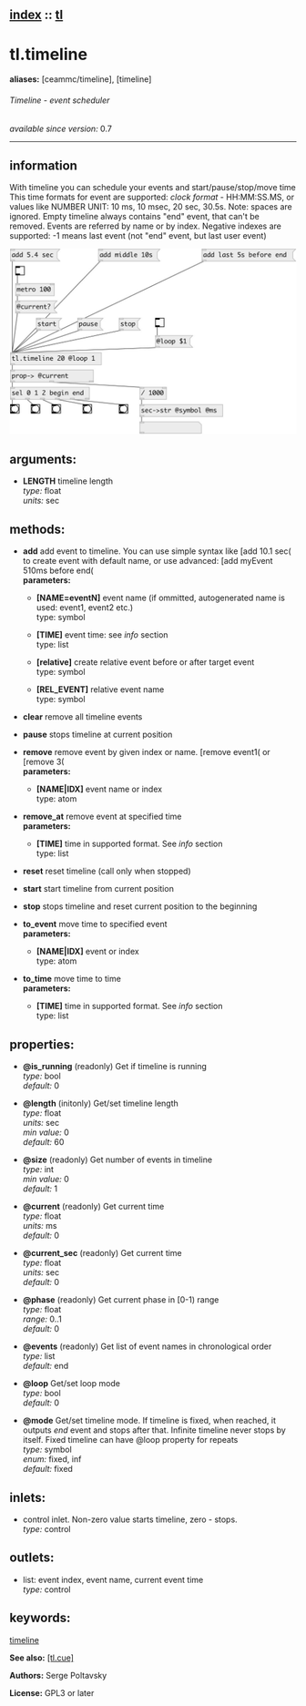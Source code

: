 [index](index.html) :: [tl](category_tl.html)
---

# tl.timeline
**aliases:** [ceammc/timeline], [timeline]


###### Timeline - event scheduler

*available since version:* 0.7

---


## information
With timeline you can schedule your events and start/pause/stop/move time This time formats for event are supported: *clock format* - HH:MM:SS.MS, or values like NUMBER UNIT: 10 ms, 10 msec, 20 sec, 30.5s. Note: spaces are ignored. Empty timeline always contains &#34;end&#34; event, that can&#39;t be removed. Events are referred by name or by index. Negative indexes are supported: -1 means last event (not &#34;end&#34; event, but last user event)


[![example](../examples/img/tl.timeline.jpg)](../examples/pd/tl.timeline.pd)



## arguments:

* **LENGTH**
timeline length<br>
_type:_ float<br>
_units:_ sec<br>



## methods:

* **add**
add event to timeline. You can use simple syntax like [add 10.1 sec( to create
event with default name, or use advanced: [add myEvent 510ms before end(<br>
  __parameters:__
  - **[NAME=eventN]** event name (if ommitted, autogenerated name is used: event1, event2 etc.)<br>
    type: symbol <br>

  - **[TIME]** event time: see *info* section<br>
    type: list <br>

  - **[relative]** create relative event before or after target event<br>
    type: symbol <br>

  - **[REL_EVENT]** relative event name<br>
    type: symbol <br>

* **clear**
remove all timeline events<br>

* **pause**
stops timeline at current position<br>

* **remove**
remove event by given index or name. [remove event1( or [remove 3(<br>
  __parameters:__
  - **[NAME|IDX]** event name or index<br>
    type: atom <br>

* **remove_at**
remove event at specified time<br>
  __parameters:__
  - **[TIME]** time in supported format. See *info* section<br>
    type: list <br>

* **reset**
reset timeline (call only when stopped)<br>

* **start**
start timeline from current position<br>

* **stop**
stops timeline and reset current position to the beginning<br>

* **to_event**
move time to specified event<br>
  __parameters:__
  - **[NAME|IDX]** event or index<br>
    type: atom <br>

* **to_time**
move time to time<br>
  __parameters:__
  - **[TIME]** time in supported format. See *info* section<br>
    type: list <br>




## properties:

* **@is_running** (readonly)
Get if timeline is running<br>
_type:_ bool<br>
_default:_ 0<br>

* **@length** (initonly)
Get/set timeline length<br>
_type:_ float<br>
_units:_ sec<br>
_min value:_ 0<br>
_default:_ 60<br>

* **@size** (readonly)
Get number of events in timeline<br>
_type:_ int<br>
_min value:_ 0<br>
_default:_ 1<br>

* **@current** (readonly)
Get current time<br>
_type:_ float<br>
_units:_ ms<br>
_default:_ 0<br>

* **@current_sec** (readonly)
Get current time<br>
_type:_ float<br>
_units:_ sec<br>
_default:_ 0<br>

* **@phase** (readonly)
Get current phase in [0-1) range<br>
_type:_ float<br>
_range:_ 0..1<br>
_default:_ 0<br>

* **@events** (readonly)
Get list of event names in chronological order<br>
_type:_ list<br>
_default:_ end<br>

* **@loop** 
Get/set loop mode<br>
_type:_ bool<br>
_default:_ 0<br>

* **@mode** 
Get/set timeline mode. If timeline is fixed, when reached, it outputs *end* event and
stops after that. Infinite timeline never stops by itself. Fixed timeline can
have @loop property for repeats<br>
_type:_ symbol<br>
_enum:_ fixed, inf<br>
_default:_ fixed<br>



## inlets:

* control inlet. Non-zero value starts timeline, zero - stops.<br>
_type:_ control



## outlets:

* list: event index, event name, current event time<br>
_type:_ control



## keywords:

[timeline](keywords/timeline.html)



**See also:**
[\[tl.cue\]](tl.cue.html)




**Authors:** Serge Poltavsky




**License:** GPL3 or later





